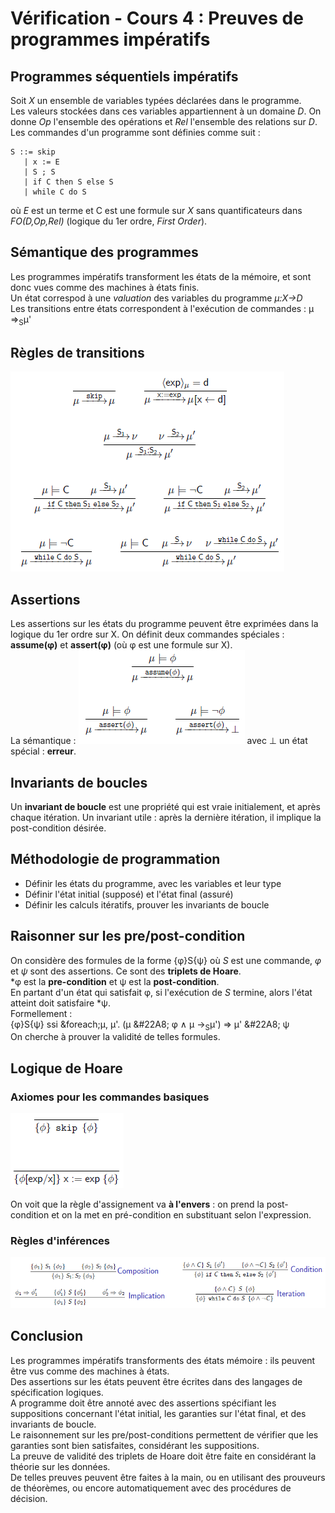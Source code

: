 # Vérification - Cours 4 : Preuves de programmes impératifs

## Programmes séquentiels impératifs 

Soit *X* un ensemble de variables typées déclarées dans le programme.  
Les valeurs stockées dans ces variables appartiennent à un domaine *D*. On 
donne *Op* l'ensemble des opérations et *Rel* l'ensemble des relations sur *D*. 
Les commandes d'un programme sont définies comme suit : 
```
S ::= skip
   | x := E
   | S ; S
   | if C then S else S
   | while C do S
```
où *E* est un terme et C est une formule sur *X* sans quantificateurs dans 
*FO(D,Op,Rel)* (logique du 1er ordre, *First Order*).

## Sémantique des programmes 

Les programmes impératifs transforment les états de la mémoire, et sont donc 
vues comme des machines à états finis.  
Un état correspod à une *valuation* des variables du programme *&mu;:X&rarr;D*  
Les transitions entre états correspondent à l'exécution de commandes : 
&mu; &rArr;<sub>S</sub>&mu;'

## Règles de transitions 

![schéma p.6](4_01.png)

## Assertions 

Les assertions sur les états du programme peuvent être exprimées dans la 
logique du 1er ordre sur X. On définit deux commandes spéciales : 
**assume(&phi;)** et **assert(&phi;)** (où &phi; est une formule sur X).  
La sémantique : 
![schéma p.10](4_02.png)
avec &perp; un état spécial : **erreur**.

## Invariants de boucles 

Un **invariant de boucle** est une propriété qui est vraie initialement, et 
après chaque itération. Un invariant utile : après la dernière itération, il 
implique la post-condition désirée. 

## Méthodologie de programmation 

- Définir les états du programme, avec les variables et leur type
- Définir l'état initial (supposé) et l'état final (assuré)
- Définir les calculs itératifs, prouver les invariants de boucle

## Raisonner sur les pre/post-condition 

On considère des formules de la forme {&phi;}S{&psi;} où *S* est une commande, 
*&phi;* et *&psi;* sont des assertions. Ce sont des **triplets de Hoare**.  
*&phi; est la **pre-condition** et &psi; est la **post-condition**.  
En partant d'un état qui satisfait &phi;, si l'exécution de *S* termine, alors 
l'état atteint doit satisfaire *&psi;.  
Formellement :  
{&phi;}S{&psi;} ssi 
&foreach;&mu;, &mu;'. (&mu; &#22A8; &phi; &and; &mu; &rarr;<sub>S</sub>&mu;') 
&rArr; &mu;' &#22A8; &psi;  
On cherche à prouver la validité de telles formules. 

## Logique de Hoare 

### Axiomes pour les commandes basiques

![schéma p.17](4_03.png) 

On voit que la règle d'assignement va **à l'envers** : on prend la 
post-condition et on la met en pré-condition en substituant selon l'expression.

### Règles d'inférences

![schémas](4_04.png)

## Conclusion 

Les programmes impératifs transforments des états mémoire : ils peuvent être 
vus comme des machines à états.  
Des assertions sur les états peuvent être écrites dans des langages de 
spécification logiques.  
A programme doit être annoté avec des assertions spécifiant les suppositions 
concernant l'état initial, les garanties sur l'état final, et des invariants 
de boucle.  
Le raisonnement sur les pre/post-conditions permettent de vérifier que les 
garanties sont bien satisfaites, considérant les suppositions.  
La preuve de validité des triplets de Hoare doit être faite en considérant la 
théorie sur les données.  
De telles preuves peuvent être faites à la main, ou en utilisant des prouveurs 
de théorèmes, ou encore automatiquement avec des procédures de décision. 